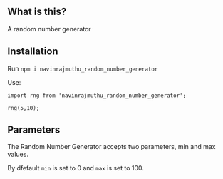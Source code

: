 ## What is this?

A random number generator

## Installation

Run `npm i navinrajmuthu_random_number_generator`

Use:

```
import rng from 'navinrajmuthu_random_number_generator';

rng(5,10);

```

## Parameters

The Random Number Generator accepts two parameters, min and max values.

By dfefault `min` is set to 0 and `max` is set to 100.


